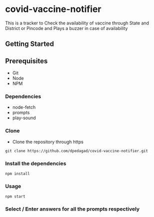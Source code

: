 # covid-vaccine-notifier
This is a tracker to Check the availability of vaccine through State and District or Pincode and Plays a buzzer in case of availability


## Getting Started

## Prerequisites
- Git
- Node
- NPM

### Dependencies
- node-fetch
- prompts
- play-sound

### Clone
- Clone the repository through https 

```
git clone https://github.com/dpedagad/covid-vaccine-notifier.git
```

### Install the dependencies

```
npm install
```
### Usage

```
npm start
```

### Select / Enter answers for all the prompts respectively
